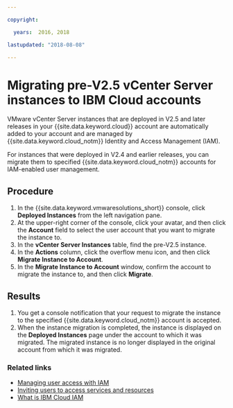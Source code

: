 ```yaml
---

copyright:

  years:  2016, 2018

lastupdated: "2018-08-08"

---
```


# Migrating pre-V2.5 vCenter Server instances to IBM Cloud accounts

VMware vCenter Server instances that are deployed in V2.5 and later releases in your {{site.data.keyword.cloud}} account are automatically added to your account and are managed by {{site.data.keyword.cloud_notm}} Identity and Access Management (IAM).

For instances that were deployed in V2.4 and earlier releases, you can migrate them to specified {{site.data.keyword.cloud_notm}} accounts for IAM-enabled user management.


## Procedure

1. In the {{site.data.keyword.vmwaresolutions_short}} console, click **Deployed Instances** from the left navigation pane.
2. At the upper-right corner of the console, click your avatar, and then click the **Account** field to select the user account that you want to migrate the instance to.
3. In the **vCenter Server Instances** table, find the pre-V2.5 instance.
4. In the **Actions** column, click the overflow menu icon, and then click **Migrate Instance to Account**.
5. In the **Migrate Instance to Account** window, confirm the account to migrate the instance to, and then click **Migrate**.

## Results

1. You get a console notification that your request to migrate the instance to the specified {{site.data.keyword.cloud_notm}} account is accepted.
2. When the instance migration is completed, the instance is displayed on the **Deployed Instances** page under the account to which it was migrated. The migrated instance is no longer displayed in the original account from which it was migrated.

### Related links

* [Managing user access with IAM](../vmonic/iam.html)
* [Inviting users to access services and resources](../vmonic/iamuserinvite.html)
* [What is IBM Cloud IAM](../../../iam/index.html)
